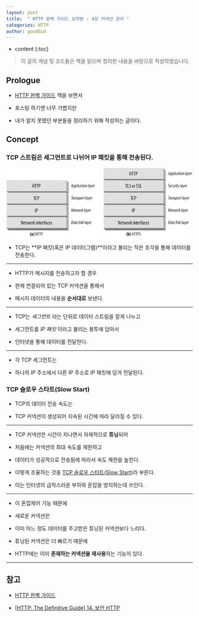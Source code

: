 ```yaml
---
layout: post
title:  " HTTP 완벽 가이드 요약본 : 4장 커넥션 관리 "
categories: HTTP
author: goodGid
---
```

* content
{:toc}

> 이 글의 개념 및 코드들은 책을 읽으며 정리한 내용을 바탕으로 작성하였습니다.

## Prologue

* [HTTP 완벽 가이드](https://book.naver.com/bookdb/book_detail.nhn?bid=8509980) 책을 보면서 

* 포스팅 하기엔 너무 가볍지만 

* 내가 알지 못했던 부분들을 정리하기 위해 작성하는 글이다.


## Concept

### TCP 스트림은 세그먼트로 나뉘어 IP 패킷을 통해 전송된다.

![](/assets/img/http/http_summary_4_1.png)

* TCP는 **IP 패킷(혹은 IP 데이터그램)**이라고 불리는 작은 조각을 통해 데이터를 전송한다.

---

* HTTP가 메시지를 전송하고자 할 경우

* 현재 연결되어 있는 TCP 커넥션을 통해서

* 메시지 데이터의 내용을 **순서대로** 보낸다.

---

* TCP는 *세그먼트* 라는 단위로 데이터 스트림을 잘게 나누고

* 세그먼트를 *IP 패킷* 이라고 불리는 봉투에 담아서

* 인터넷을 통해 데이터를 전달한다.

---

* 각 TCP 세그먼트는 

* 하나의 IP 주소에서 다른 IP 주소로 IP 패킷에 담겨 전달된다.



### TCP 슬로우 스타트(Slow Start)

* TCP의 데이터 전송 속도는 

* TCP 커넥션이 생성되어 지속된 시간에 따라 달라질 수 있다.

---

* TCP 커넥션은 시간이 지나면서 자체적으로 **튜닝**되어

* 처음에는 커넥션의 최대 속도를 제한하고 

* 데이터가 성공적으로 전송됨에 따라서 속도 제한을 높힌다.

* 이렇게 조율하는 것을 [TCP 슬로우 스타트(Slow Start)]({{site.url}}/Error-Flow-Control/#슬로우-스타트slow-start)라 부른다.

* 이는 인터넷의 급작스러운 부하와 혼잡을 방지하는데 쓰인다.

---

* 이 혼잡제어 기능 때문에

* 새로운 커넥션은 

* 이미 어느 정도 데이터를 주고받은 튜닝된 커넥션보다 느리다.

* 튜닝된 커넥션은 더 빠르기 때문에

* HTTP에는 이미 **존재하는 커넥션을 재사용**하는 기능이 있다.





---

## 참고

* [HTTP 완벽 가이드](https://book.naver.com/bookdb/book_detail.nhn?bid=8509980)

* [[HTTP: The Definitive Guide] 14. 보안 HTTP](https://mkki.github.io/http/2018/02/09/http-the-definitive-guide-1-14.html)